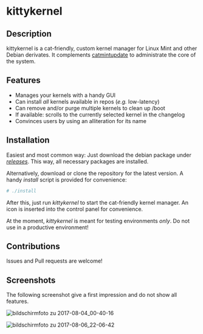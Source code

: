 # kittykernel

## Description
kittykernel is a cat-friendly, custom kernel manager for Linux Mint and other Debian derivates. It complements [catmintupdate](https://github.com/schallaven/catmintupdate) to
administrate the core of the system.

## Features

* Manages your kernels with a handy GUI
* Can install *all* kernels available in repos (*e.g.* low-latency)
* Can remove and/or purge multiple kernels to clean up /boot
* If available: scrolls to the currently selected kernel in the changelog
* Convinces users by using an alliteration for its name

## Installation

Easiest and most common way: Just download the debian package under [*releases*](https://github.com/Schallaven/kittykernel/releases). This way, all necessary packages are installed.

Alternatively, download or clone the repository for the latest version. A handy *install* script is provided for convenience:

```bash
# ./install
```

After this, just run *kittykernel* to start the cat-friendly kernel manager. An icon is inserted into the control panel
for convenience.

At the moment, *kittykernel* is meant for testing environments _only_. Do not use in a productive environment!

## Contributions

Issues and Pull requests are welcome!

## Screenshots

The following screenshot give a first impression and do not show all features.

![bildschirmfoto zu 2017-08-04_00-40-16](https://user-images.githubusercontent.com/6428497/29012098-ecbc8a20-7b06-11e7-82bc-0b711ab1f046.png)

![bildschirmfoto zu 2017-08-06_22-06-42](https://user-images.githubusercontent.com/6428497/29012102-f41953a2-7b06-11e7-8d25-7a55592e5346.png)


